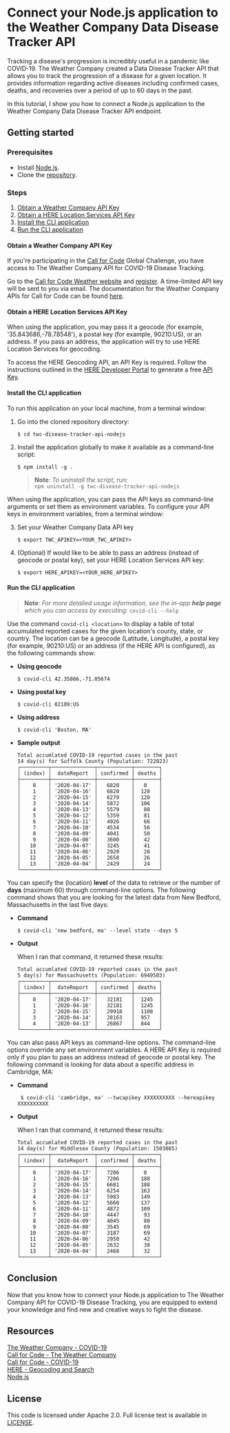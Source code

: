 # Connect your Node.js application to the Weather Company Data Disease Tracker API

Tracking a disease's progression is incredibly useful in a pandemic like COVID-19. The Weather Company created a Data Disease Tracker API that allows you to track the progression of a disease for a given location. It provides information regarding active diseases including confirmed cases, deaths, and recoveries over a period of up to 60 days in the past. 

In this tutorial, I show you how to connect a Node.js application to the Weather Company Data Disease Tracker API endpoint.

## Getting started

### Prerequisites

- Install [Node.js](https://nodejs.org/en/download/).
- Clone the [repository](https://github.com/Call-for-Code/twc-disease-tracker-api-nodejs).

### Steps

1. [Obtain a Weather Company API Key](#obtain-a-weather-company-api-key)
1. [Obtain a HERE Location Services API Key](#obtain-a-here-location-services-api-key)
1. [Install the CLI application](#install-the-cli-application)
1. [Run the CLI application](#run-the-cli-application)

#### Obtain a Weather Company API Key

If you're participating in the [Call for Code](https://developer.ibm.com/callforcode/) Global Challenge, you have access to The Weather Company API for COVID-19 Disease Tracking. 

Go to the [Call for Code Weather website](https://callforcode.weather.com/) and [register](https://callforcode.weather.com/register). A time-limited API key will be sent to you via email. The documentation for the Weather Company APIs for Call for Code can be found [here](https://callforcode.weather.com/documentation/).

#### Obtain a HERE Location Services API Key

When using the application, you may pass it a geocode (for example, '35.843686,-78.78548'), a postal key (for example, 90210:US), or an address. If you pass an address, the application will try to use HERE Location Services for geocoding.

To access the HERE Geocoding API, an API Key is required. Follow the instructions outlined in the [HERE Developer Portal](https://developer.here.com/ref/IBM_starterkit_Covid?create=Freemium-Basic) to generate a free [API Key](https://developer.here.com/documentation/authentication/dev_guide/topics/api-key-credentials.html).

#### Install the CLI application

To run this application on your local machine, from a terminal window:

1. Go into the cloned repository directory:
   
   ```
   $ cd twc-disease-tracker-api-nodejs
   ```  

2. Install the application globally to make it available as a command-line script:
   
   ```
   $ npm install -g .
   ```

   > **Note**: _To uninstall the script, run:_  
   > `npm uninstall -g twc-disease-tracker-api-nodejs`

When using the application, you can pass the API keys as command-line arguments or set them as environment variables. To configure your API keys in environment variables, from a terminal window:

3. Set your Weather Company Data API key
   
   ```
   $ export TWC_APIKEY=<YOUR_TWC_APIKEY>
   ```

4. (Optional) If would like to be able to pass an address (instead of geocode or postal key), set your HERE Location Services API key:
   ```
   $ export HERE_APIKEY=<YOUR_HERE_APIKEY>
   ```

#### Run the CLI application

> **Note**: _For more detailed usage information, see the in-app **help page** which you can access by executing:_ `covid-cli --help`

Use the command `covid-cli <location>` to display a table of total accumulated reported cases for the given location's county, state, or country. The location can be a geocode (Latitude, Longitude), a postal key (for example, 90210:US) or an address (if the HERE API is configured), as the following commands show:

- **Using geocode**
   ```shell
   $ covid-cli 42.35866,-71.05674
   ```
- **Using postal key**
  
   ```shell
   $ covid-cli 02109:US
   ```
   
- **Using address**
   
   ```shell
   $ covid-cli 'Boston, MA'
   ```
- **Sample output**
   
   ```
   Total accumlated COVID-19 reported cases in the past
   14 day(s) for Suffolk County (Population: 722023)
   ┌─────────┬──────────────┬───────────┬────────┐
   │ (index) │  dateReport  │ confirmed │ deaths │
   ├─────────┼──────────────┼───────────┼────────┤
   │    0    │ '2020-04-17' │   6820    │   0    │
   │    1    │ '2020-04-16' │   6820    │  120   │
   │    2    │ '2020-04-15' │   6279    │  120   │
   │    3    │ '2020-04-14' │   5872    │  106   │
   │    4    │ '2020-04-13' │   5579    │   88   │
   │    5    │ '2020-04-12' │   5359    │   81   │
   │    6    │ '2020-04-11' │   4926    │   66   │
   │    7    │ '2020-04-10' │   4534    │   56   │
   │    8    │ '2020-04-09' │   4041    │   50   │
   │    9    │ '2020-04-08' │   3600    │   42   │
   │   10    │ '2020-04-07' │   3245    │   41   │
   │   11    │ '2020-04-06' │   2929    │   28   │
   │   12    │ '2020-04-05' │   2658    │   26   │
   │   13    │ '2020-04-04' │   2429    │   24   │
   └─────────┴──────────────┴───────────┴────────┘
   ```

You can specify the (location) **level** of the data to retrieve or the number of **days** (maximum 60) through command-line options. The following command shows that you are looking for the latest data from New Bedford, Massachusetts in the last five days:

- **Command**
   
   ```shell
   $ covid-cli 'new bedford, ma' --level state --days 5
   ```

- **Output**

   When I ran that command, it returned these results:
   
   ```
   Total accumlated COVID-19 reported cases in the past
   5 day(s) for Massachusetts (Population: 6949503)
   ┌─────────┬──────────────┬───────────┬────────┐
   │ (index) │  dateReport  │ confirmed │ deaths │
   ├─────────┼──────────────┼───────────┼────────┤
   │    0    │ '2020-04-17' │   32181   │  1245  │
   │    1    │ '2020-04-16' │   32181   │  1245  │
   │    2    │ '2020-04-15' │   29918   │  1108  │
   │    3    │ '2020-04-14' │   28163   │  957   │
   │    4    │ '2020-04-13' │   26867   │  844   │
   └─────────┴──────────────┴───────────┴────────┘
   ```

You can also pass API keys as command-line options. The command-line options override any set environment variables. A HERE API Key is required only if you plan to pass an address instead of geocode or postal key. The following command is looking for data about a specific address in Cambridge, MA:

- **Command**
  
  ```shell
   $ covid-cli 'cambridge, ma' --twcapikey XXXXXXXXXX --hereapikey XXXXXXXXXX
   ```

- **Output**
   
   When I ran that command, it returned these results:
   
   ```
   Total accumlated COVID-19 reported cases in the past
   14 day(s) for Middlesex County (Population: 1503085)
   ┌─────────┬──────────────┬───────────┬────────┐
   │ (index) │  dateReport  │ confirmed │ deaths │
   ├─────────┼──────────────┼───────────┼────────┤
   │    0    │ '2020-04-17' │   7206    │   0    │
   │    1    │ '2020-04-16' │   7206    │  188   │
   │    2    │ '2020-04-15' │   6681    │  188   │
   │    3    │ '2020-04-14' │   6254    │  163   │
   │    4    │ '2020-04-13' │   5983    │  149   │
   │    5    │ '2020-04-12' │   5660    │  137   │
   │    6    │ '2020-04-11' │   4872    │  109   │
   │    7    │ '2020-04-10' │   4447    │   93   │
   │    8    │ '2020-04-09' │   4045    │   80   │
   │    9    │ '2020-04-08' │   3545    │   69   │
   │   10    │ '2020-04-07' │   3187    │   69   │
   │   11    │ '2020-04-06' │   2950    │   42   │
   │   12    │ '2020-04-05' │   2632    │   38   │
   │   13    │ '2020-04-04' │   2468    │   32   │
   └─────────┴──────────────┴───────────┴────────┘
   ```

## Conclusion
Now that you know how to connect your Node.js application to The Weather Company API for COVID-19 Disease Tracking, you are equipped to extend your knowledge and find new and creative ways to fight the disease.

## Resources

[The Weather Company - COVID-19](https://weather.com/coronavirus)  
[Call for Code - The Weather Company](https://callforcode.weather.com/)  
[Call for Code - COVID-19](https://developer.ibm.com/callforcode/getstarted/covid-19/)  
[HERE - Geocoding and Search](https://developer.here.com/documentation#search_and_geocoding_section)  
[Node.js](https://nodejs.org)  

## License

This code is licensed under Apache 2.0. Full license text is available in [LICENSE](https://github.com/Call-for-Code/twc-disease-tracker-api-nodejs/blob/master/LICENSE).
